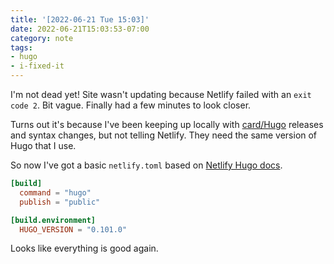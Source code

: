 ```yaml
---
title: '[2022-06-21 Tue 15:03]'
date: 2022-06-21T15:03:53-07:00
category: note
tags:
- hugo
- i-fixed-it
---
```


I'm not dead yet! Site wasn't updating because Netlify failed with an `exit code 2`. Bit vague. Finally had a few minutes to look closer.

<!--more-->

Turns out it's because I've been keeping up locally with [card/Hugo](../../../card/Hugo.md) releases and syntax changes, but not telling Netlify. They need the same version of Hugo that I use.

So now I've got a basic `netlify.toml` based on [Netlify Hugo docs](https://docs.netlify.com/integrations/frameworks/hugo/).

````toml
[build]
  command = "hugo"
  publish = "public"

[build.environment]
  HUGO_VERSION = "0.101.0"
````

Looks like everything is good again.
